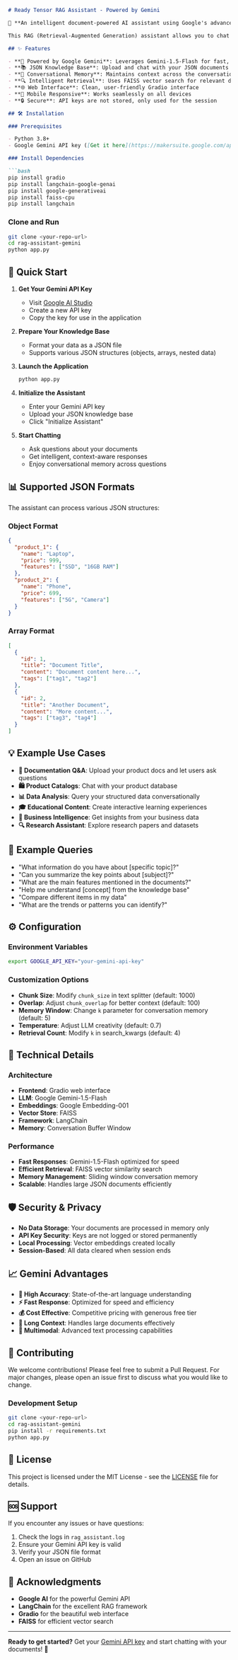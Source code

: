 ```markdown
# Ready Tensor RAG Assistant - Powered by Gemini

🤖 **An intelligent document-powered AI assistant using Google's advanced Gemini AI**

This RAG (Retrieval-Augmented Generation) assistant allows you to chat with your JSON documents using Google's Gemini AI model. Upload your knowledge base and get accurate, context-aware responses powered by state-of-the-art AI.

## ✨ Features

- **🚀 Powered by Google Gemini**: Leverages Gemini-1.5-Flash for fast, accurate responses
- **📚 JSON Knowledge Base**: Upload and chat with your JSON documents
- **💬 Conversational Memory**: Maintains context across the conversation
- **🔍 Intelligent Retrieval**: Uses FAISS vector search for relevant document chunks
- **🌐 Web Interface**: Clean, user-friendly Gradio interface
- **📱 Mobile Responsive**: Works seamlessly on all devices
- **🔒 Secure**: API keys are not stored, only used for the session

## 🛠️ Installation

### Prerequisites

- Python 3.8+
- Google Gemini API key ([Get it here](https://makersuite.google.com/app/apikey))

### Install Dependencies

```bash
pip install gradio
pip install langchain-google-genai
pip install google-generativeai
pip install faiss-cpu
pip install langchain
```

### Clone and Run

```bash
git clone <your-repo-url>
cd rag-assistant-gemini
python app.py
```

## 🚀 Quick Start

1. **Get Your Gemini API Key**
   - Visit [Google AI Studio](https://makersuite.google.com/app/apikey)
   - Create a new API key
   - Copy the key for use in the application

2. **Prepare Your Knowledge Base**
   - Format your data as a JSON file
   - Supports various JSON structures (objects, arrays, nested data)

3. **Launch the Application**
   ```bash
   python app.py
   ```

4. **Initialize the Assistant**
   - Enter your Gemini API key
   - Upload your JSON knowledge base
   - Click "Initialize Assistant"

5. **Start Chatting**
   - Ask questions about your documents
   - Get intelligent, context-aware responses
   - Enjoy conversational memory across questions

## 📊 Supported JSON Formats

The assistant can process various JSON structures:

### Object Format
```json
{
  "product_1": {
    "name": "Laptop",
    "price": 999,
    "features": ["SSD", "16GB RAM"]
  },
  "product_2": {
    "name": "Phone",
    "price": 699,
    "features": ["5G", "Camera"]
  }
}
```

### Array Format
```json
[
  {
    "id": 1,
    "title": "Document Title",
    "content": "Document content here...",
    "tags": ["tag1", "tag2"]
  },
  {
    "id": 2,
    "title": "Another Document",
    "content": "More content...",
    "tags": ["tag3", "tag4"]
  }
]
```

## 💡 Example Use Cases

- **📖 Documentation Q&A**: Upload your product docs and let users ask questions
- **🛍️ Product Catalogs**: Chat with your product database
- **📊 Data Analysis**: Query your structured data conversationally
- **🎓 Educational Content**: Create interactive learning experiences
- **💼 Business Intelligence**: Get insights from your business data
- **🔍 Research Assistant**: Explore research papers and datasets

## 🎯 Example Queries

- "What information do you have about [specific topic]?"
- "Can you summarize the key points about [subject]?"
- "What are the main features mentioned in the documents?"
- "Help me understand [concept] from the knowledge base"
- "Compare different items in my data"
- "What are the trends or patterns you can identify?"

## ⚙️ Configuration

### Environment Variables
```bash
export GOOGLE_API_KEY="your-gemini-api-key"
```

### Customization Options

- **Chunk Size**: Modify `chunk_size` in text splitter (default: 1000)
- **Overlap**: Adjust `chunk_overlap` for better context (default: 100)
- **Memory Window**: Change `k` parameter for conversation memory (default: 5)
- **Temperature**: Adjust LLM creativity (default: 0.7)
- **Retrieval Count**: Modify `k` in search_kwargs (default: 4)

## 🔧 Technical Details

### Architecture
- **Frontend**: Gradio web interface
- **LLM**: Google Gemini-1.5-Flash
- **Embeddings**: Google Embedding-001
- **Vector Store**: FAISS
- **Framework**: LangChain
- **Memory**: Conversation Buffer Window

### Performance
- **Fast Responses**: Gemini-1.5-Flash optimized for speed
- **Efficient Retrieval**: FAISS vector similarity search
- **Memory Management**: Sliding window conversation memory
- **Scalable**: Handles large JSON documents efficiently

## 🛡️ Security & Privacy

- **No Data Storage**: Your documents are processed in memory only
- **API Key Security**: Keys are not logged or stored permanently
- **Local Processing**: Vector embeddings created locally
- **Session-Based**: All data cleared when session ends

## 📈 Gemini Advantages

- **🎯 High Accuracy**: State-of-the-art language understanding
- **⚡ Fast Response**: Optimized for speed and efficiency
- **💰 Cost Effective**: Competitive pricing with generous free tier
- **🔄 Long Context**: Handles large documents effectively
- **🌟 Multimodal**: Advanced text processing capabilities

## 🤝 Contributing

We welcome contributions! Please feel free to submit a Pull Request. For major changes, please open an issue first to discuss what you would like to change.

### Development Setup
```bash
git clone <your-repo-url>
cd rag-assistant-gemini
pip install -r requirements.txt
python app.py
```

## 📝 License

This project is licensed under the MIT License - see the [LICENSE](LICENSE) file for details.

## 🆘 Support

If you encounter any issues or have questions:

1. Check the logs in `rag_assistant.log`
2. Ensure your Gemini API key is valid
3. Verify your JSON file format
4. Open an issue on GitHub

## 🙏 Acknowledgments

- **Google AI** for the powerful Gemini API
- **LangChain** for the excellent RAG framework
- **Gradio** for the beautiful web interface
- **FAISS** for efficient vector search

---

**Ready to get started?** Get your [Gemini API key](https://makersuite.google.com/app/apikey) and start chatting with your documents! 🚀
```
